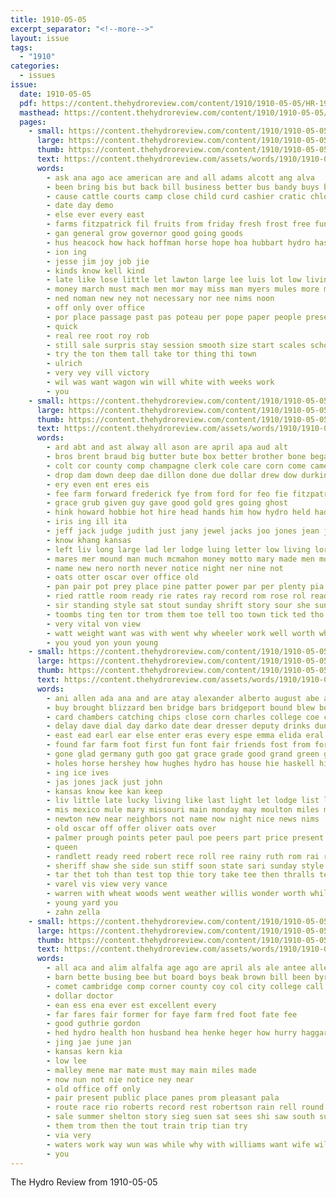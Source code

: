 ```yaml
---
title: 1910-05-05
excerpt_separator: "<!--more-->"
layout: issue
tags:
  - "1910"
categories:
  - issues
issue:
  date: 1910-05-05
  pdf: https://content.thehydroreview.com/content/1910/1910-05-05/HR-1910-05-05.pdf
  masthead: https://content.thehydroreview.com/content/1910/1910-05-05/masthead/HR-1910-05-05.jpg
  pages:
    - small: https://content.thehydroreview.com/content/1910/1910-05-05/small/HR-1910-05-05-01.jpg
      large: https://content.thehydroreview.com/content/1910/1910-05-05/large/HR-1910-05-05-01.jpg
      thumb: https://content.thehydroreview.com/content/1910/1910-05-05/thumbnails/HR-1910-05-05-01.jpg
      text: https://content.thehydroreview.com/assets/words/1910/1910-05-05/HR-1910-05-05-01.txt
      words:
        - ask ana ago ace american are and all adams alcott ang alva
        - been bring bis but back bill business better bus bandy buys bank bowels best bunch
        - cause cattle courts camp close child curd cashier cratic chloe cash case candi cream con county cain come colonel collins court caddo cases contin can cand came
        - date day demo
        - else ever every east
        - farms fitzpatrick fil fruits from friday fresh frost free fund fall furl farm few felton for
        - gan general grow governor good going goods
        - hus heacock how hack hoffman horse hope hoa hubbart hydro haskell herndon heritage had hardware harris has habe
        - ion ing
        - jesse jim joy job jie
        - kinds know kell kind
        - late like lose little let lawton large lee luis lot low living litle last lilly lent loan leaders
        - money march must mach men mor may miss man myers mules more miles made mile manner mag
        - ned noman new ney not necessary nor nee nims noon
        - off only over office
        - por place passage past pas poteau per pope paper people present pay
        - quick
        - real ree root roy rob
        - still sale surpris stay session smooth size start scales school such sun schools six sharp service stable sell state south suing special see saturday soon stands stock stand
        - try the ton them tall take tor thing thi town
        - ulrich
        - very vey vill victory
        - wil was want wagon win will white with weeks work
        - you
    - small: https://content.thehydroreview.com/content/1910/1910-05-05/small/HR-1910-05-05-02.jpg
      large: https://content.thehydroreview.com/content/1910/1910-05-05/large/HR-1910-05-05-02.jpg
      thumb: https://content.thehydroreview.com/content/1910/1910-05-05/thumbnails/HR-1910-05-05-02.jpg
      text: https://content.thehydroreview.com/assets/words/1910/1910-05-05/HR-1910-05-05-02.txt
      words:
        - ard abt and ast alway all ason are april apa aud alt
        - bros brent braud big butter bute box better brother bone began bins barty barn bard ber breeding body black bon brand been bade blane bis bayard band bill but boys both bright bay book brands
        - colt cor county comp champagne clerk cole care corn come camera close cotton coli cream cause col congress catching
        - drop dam down deep dae dillon done due dollar drew dow durkin dor davis dear doolittle door downs
        - ery even ent eres eis
        - fee farm forward frederick fye from ford for feo fie fitzpatrick france friend
        - grace grub given guy gave good gold gres going ghost
        - hink howard hobbie hot hire head hands him how hydro held had harriet high hall horse hens hing her has half hone
        - iris ing ill ita
        - jeff jack judge judith just jany jewel jacks joo jones jean joseph
        - know khang kansas
        - left liv long large lad ler lodge luing letter low living lor little line last lov lady lens lit lissette
        - mares mer mound man much mcmahon money motto mary made men moun mis montgomery miss mile major moment may most mealy morning match medill
        - name new nero north never notice night ner nine not
        - oats otter oscar over office old
        - pan pair pot prey place pine patter power par per plenty pia penta points point por pou
        - ried rattle room ready rie rates ray record rom rose rol read risen red
        - sir standing style sat stout sunday shrift story sour she sunny strange season still stallion seven sho said sui stock set shall see stand sou son short shill speed state sale san stuff sum spring south say
        - toombs ting ten tor trom them toe tell too town tick ted tho tue the tater tear toward tan taken toby tears thing try thater
        - very vital von view
        - watt weight want was with went why wheeler work well worth white wat wide will wheat wish
        - you youd yon youn young
    - small: https://content.thehydroreview.com/content/1910/1910-05-05/small/HR-1910-05-05-03.jpg
      large: https://content.thehydroreview.com/content/1910/1910-05-05/large/HR-1910-05-05-03.jpg
      thumb: https://content.thehydroreview.com/content/1910/1910-05-05/thumbnails/HR-1910-05-05-03.jpg
      text: https://content.thehydroreview.com/assets/words/1910/1910-05-05/HR-1910-05-05-03.txt
      words:
        - ani allen ada ana and are atay alexander alberto august abe ago aud ake ave ander april all arthur
        - buy brought blizzard ben bridge bars bridgeport bound blew box bradley board booze butter brim baptist but brown big bond bring best broom barn brand beach bill business been
        - card chambers catching chips close corn charles college coe cham court col county cottage cash chris case call church cotton coldwater cream caddo city cold came
        - delay dave dial day darko date dear dresser deputy drinks duna drag davidson david doty daughter dinner dea dean days
        - east ead earl ear else enter eras every espe emma elida eral
        - found far farm foot first fun font fair friends fost from for foree frank friday few fore farmer ford falls fall frost
        - gone glad germany guth goo gat grace grade good grand green guy gold going gor given gard
        - holes horse hershey how hughes hydro has house hie haskell hind hom hail homa hot held hattan hills had head home hobby hold hope hay hens hooge hardware hove hooks her him hinton
        - ing ice ives
        - jas jones jack just john
        - kansas know kee kan keep
        - liv little late lucky living like last light let lodge list land letter line law lemon lead lat left learn long
        - mis mexico mule mary missouri main monday may moulton miles miss mea mans mean market men much mills mise mus many myrtle must made miller morning mon man morgan mound mer
        - newton new near neighbors not name now night nice news nims
        - old oscar off offer oliver oats over
        - palmer prough points peter paul poe peers part price present paper por peo penny packard pearson public panama perry place pretty port pure pleasant ports pita per
        - queen
        - randlett ready reed robert rece roll ree rainy ruth rom rai ray real route rather roosevelt rate room
        - sheriff shaw she side sun stiff soon state sari sunday style springs stella show stand school shape screen stone sabin summer stetson seems storms sunda streets stones sick sister ser seed see seat snapp standard saturday sherif sell song save scott sale sidi still stay south say six shreck spring short smith such
        - tar thet toh than test top thie tory take tee then thralls teh too thomas tell the track tor taken trip town
        - varel vis view very vance
        - warren with wheat woods went weather willis wonder worth while west wind wyatt wee will wilson week weeks watch waters way was wife wert warm washington walter well williams
        - young yard you
        - zahn zella
    - small: https://content.thehydroreview.com/content/1910/1910-05-05/small/HR-1910-05-05-04.jpg
      large: https://content.thehydroreview.com/content/1910/1910-05-05/large/HR-1910-05-05-04.jpg
      thumb: https://content.thehydroreview.com/content/1910/1910-05-05/thumbnails/HR-1910-05-05-04.jpg
      text: https://content.thehydroreview.com/assets/words/1910/1910-05-05/HR-1910-05-05-04.txt
      words:
        - all aca and alim alfalfa age ago are april als ale antee allen ast
        - barn bette busing bee but board boys beak brown bill been byrne broad broadway brand babin bank better
        - comet cambridge comp corner county coy col city college call clyde charlie
        - dollar doctor
        - ean ess ena ever est excellent every
        - far fares fair former for faye farm fred foot fate fee
        - good guthrie gordon
        - hed hydro health hon husband hea henke heger how hurry haggard hil hie house home her hae
        - jing jae june jan
        - kansas kern kia
        - low lee
        - malley mene mar mate must may main miles made
        - now nun not nie notice ney near
        - old office off only
        - pair present public place panes prom pleasant pala
        - route race rio roberts record rest robertson rain rell round rier
        - sale summer shelton story sieg suen sat sees shi saw south sunday speed sia service stand special surprise smile sila still she see scott start star shore school second sho sikora sell saturday spring square
        - them trom then the tout train trip tian try
        - via very
        - waters work way wun was while why with williams want wife will worlds wes
        - you
---
```


The Hydro Review from 1910-05-05

<!--more-->

